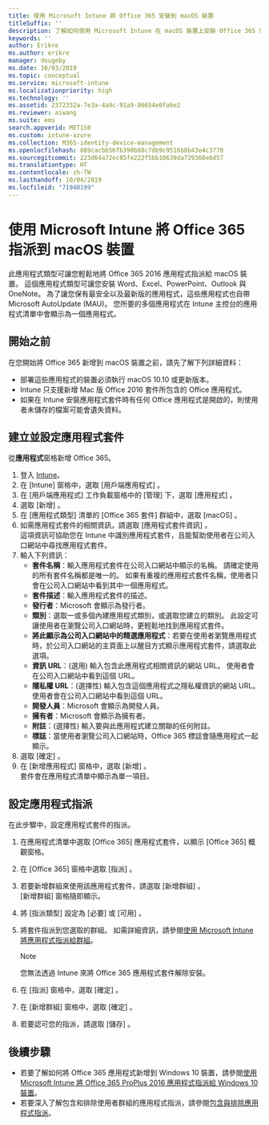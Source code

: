 ```yaml
---
title: 使用 Microsoft Intune 將 Office 365 安裝到 macOS 裝置
titleSuffix: ''
description: 了解如何使用 Microsoft Intune 在 macOS 裝置上安裝 Office 365 應用程式。
keywords: ''
author: Erikre
ms.author: erikre
manager: dougeby
ms.date: 10/03/2019
ms.topic: conceptual
ms.service: microsoft-intune
ms.localizationpriority: high
ms.technology: ''
ms.assetid: 2372332a-7e3a-4a9c-91a9-86654e0fabe2
ms.reviewer: aiwang
ms.suite: ems
search.appverid: MET150
ms.custom: intune-azure
ms.collection: M365-identity-device-management
ms.openlocfilehash: 889cacbb56fb390b88c7db9c9516b8b43e4c3770
ms.sourcegitcommit: 223d64a72ec85fe222f5bb10639da729368e6d57
ms.translationtype: HT
ms.contentlocale: zh-TW
ms.lasthandoff: 10/04/2019
ms.locfileid: "71940199"
---
```

# <a name="assign-office-365-to-macos-devices-with-microsoft-intune"></a>使用 Microsoft Intune 將 Office 365 指派到 macOS 裝置

此應用程式類型可讓您輕鬆地將 Office 365 2016 應用程式指派給 macOS 裝置。 這個應用程式類型可讓您安裝 Word、Excel、PowerPoint、Outlook 與 OneNote。 為了讓您保有最安全以及最新版的應用程式，這些應用程式也自帶 Microsoft AutoUpdate (MAU)。 您所要的多個應用程式在 Intune 主控台的應用程式清單中會顯示為一個應用程式。


## <a name="before-you-start"></a>開始之前

在您開始將 Office 365 新增到 macOS 裝置之前，請先了解下列詳細資料：

- 部署這些應用程式的裝置必須執行 macOS 10.10 或更新版本。
- Intune 只支援新增 Mac 版 Office 2016 套件所包含的 Office 應用程式。
- 如果在 Intune 安裝應用程式套件時有任何 Office 應用程式是開啟的，則使用者未儲存的檔案可能會遺失資料。

## <a name="create-and-configure-the-app-suite"></a>建立並設定應用程式套件

從**應用程式**窗格新增 Office 365。
1. 登入 [Intune](https://go.microsoft.com/fwlink/?linkid=2090973)。
3. 在 [Intune]  窗格中，選取 [用戶端應用程式]  。
4. 在 [用戶端應用程式]  工作負載窗格中的 [管理]  下，選取 [應用程式]  。 
5. 選取 [新增]  。
6. 在 [應用程式類型]  清單的 [Office 365 套件]  群組中，選取 [macOS]  。
7. 如需應用程式套件的相關資訊，請選取 [應用程式套件資訊]  。  
    這項資訊可協助您在 Intune 中識別應用程式套件，且能幫助使用者在公司入口網站中尋找應用程式套件。
8. 輸入下列資訊：
    - **套件名稱**：輸入應用程式套件在公司入口網站中顯示的名稱。 請確定使用的所有套件名稱都是唯一的。 如果有重複的應用程式套件名稱，使用者只會在公司入口網站中看到其中一個應用程式。
    - **套件描述**：輸入應用程式套件的描述。
    - **發行者**：Microsoft 會顯示為發行者。
    - **類別**：選取一或多個內建應用程式類別，或選取您建立的類別。 此設定可讓使用者在瀏覽公司入口網站時，更輕鬆地找到應用程式套件。
    - **將此顯示為公司入口網站中的精選應用程式**：若要在使用者瀏覽應用程式時，於公司入口網站的主頁面上以醒目方式顯示應用程式套件，請選取此選項。
    - **資訊 URL**：(選用) 輸入包含此應用程式相關資訊的網站 URL。 使用者會在公司入口網站中看到這個 URL。
    - **隱私權 URL**：(選擇性) 輸入包含這個應用程式之隱私權資訊的網站 URL。 使用者會在公司入口網站中看到這個 URL。
    - **開發人員**：Microsoft 會顯示為開發人員。
    - **擁有者**：Microsoft 會顯示為擁有者。
    - **附註**：(選擇性) 輸入要與此應用程式建立關聯的任何附註。
    - **標誌**：當使用者瀏覽公司入口網站時，Office 365 標誌會隨應用程式一起顯示。
9. 選取 [確定]  。
10. 在 [新增應用程式]  窗格中，選取 [新增]  。  
    套件會在應用程式清單中顯示為單一項目。

## <a name="configure-app-assignments"></a>設定應用程式指派

在此步驟中，設定應用程式套件的指派。 

1. 在應用程式清單中選取 [Office 365]  應用程式套件，以顯示 [Office 365]  概觀窗格。
2. 在 [Office 365]  窗格中選取 [指派]  。
3. 若要新增群組來使用該應用程式套件，請選取 [新增群組]  。  
    [新增群組]  窗格隨即顯示。
4. 將 [指派類型]  設定為 [必要]  或 [可用]  。
5. 將套件指派到您選取的群組。 如需詳細資訊，請參閱[使用 Microsoft Intune 將應用程式指派給群組](apps-deploy.md)。

    >[!Note]
    > 您無法透過 Intune 來將 Office 365 應用程式套件解除安裝。

5. 在 [指派]  窗格中，選取 [確定]  。
6. 在 [新增群組]  窗格中，選取 [確定]  。
7. 若要認可您的指派，請選取 [儲存]  。

## <a name="next-steps"></a>後續步驟

- 若要了解如何將 Office 365 應用程式新增到 Windows 10 裝置，請參閱[使用 Microsoft Intune 將 Office 365 ProPlus 2016 應用程式指派給 Windows 10 裝置](apps-add-office365.md)。
- 若要深入了解包含和排除使用者群組的應用程式指派，請參閱[包含與排除應用程式指派](apps-inc-exl-assignments.md)。
